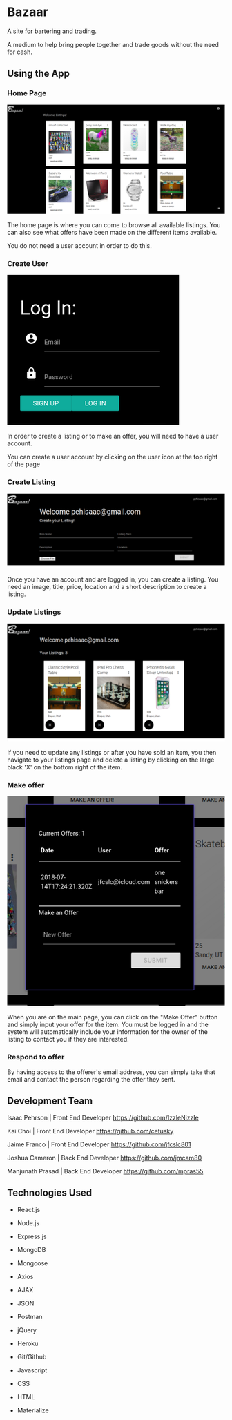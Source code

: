 # Bazaar

<!-- place gif for main show here -->

A site for bartering and trading.

A medium to help bring people together and trade goods without the need for cash.

## Using the App

### Home Page

![Home Page View](./readmeAssets/homePageView.png "Home Page View")

The home page is where you can come to browse all available listings. You can also see what offers have been made on the different items available.

You do not need a user account in order to do this. 

### Create User

![Create User View](./readmeAssets/logInScreen.png "Create User View")

In order to create a listing or to make an offer, you will need to have a user account.

You can create a user account by clicking on the user icon at the top right of the page

### Create Listing

![Create Listings View](./readmeAssets/createListingView.png "Create Listings View")

Once you have an account and are logged in, you can create a listing. You need an image, title, price, location and a short description to create a listing.

### Update Listings

![Update Listings View](./readmeAssets/updateListingsView.png "Update Listings View")

If you need to update any listings or after you have sold an item, you then navigate to your listings page and delete a listing by clicking on the large black 'X' on the bottom right of the item.


### Make offer

![Make Offer View](./readmeAssets/makeOfferView.png "Make Offer View")

When you are on the main page, you can click on the "Make Offer" button and simply input your offer for the item. You must be logged in and the system will automatically include your information for the owner of the listing to contact you if they are interested.

### Respond to offer

By having access to the offerer's email address, you can simply take that email and contact the person regarding the offer they sent.

## Development Team

Isaac Pehrson | Front End Developer
https://github.com/IzzleNizzle

Kai Choi | Front End Developer
https://github.com/cetusky

Jaime Franco | Front End Developer
https://github.com/jfcslc801

Joshua Cameron | Back End Developer
https://github.com/jmcam80

Manjunath Prasad | Back End Developer
https://github.com/mpras55

## Technologies Used

* React.js

* Node.js

* Express.js

* MongoDB

* Mongoose

* Axios

* AJAX

* JSON

* Postman

* jQuery

* Heroku

* Git/Github

* Javascript

* CSS

* HTML

* Materialize
